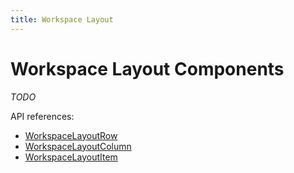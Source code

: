 ```yaml
---
title: Workspace Layout
---
```


# Workspace Layout Components

*TODO*

API references:
  - [WorkspaceLayoutRow](/docs/api/workspace/functions/WorkspaceLayoutRow)
  - [WorkspaceLayoutColumn](/docs/api/workspace/functions/WorkspaceLayoutColumn)
  - [WorkspaceLayoutItem](/docs/api/workspace/functions/WorkspaceLayoutItem)
